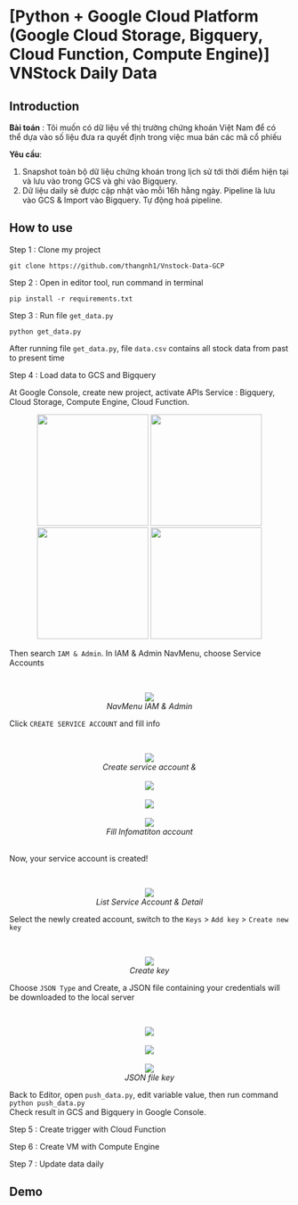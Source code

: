 # [Python + Google Cloud Platform (Google Cloud Storage, Bigquery, Cloud Function, Compute Engine)] VNStock Daily Data

## Introduction

**Bài toán** : Tôi muốn có dữ liệu về thị trường chứng khoán Việt Nam để có thể dựa vào số liệu đưa ra quyết định trong việc mua bán các mã cổ phiếu

**Yêu cầu**: 

1. Snapshot toàn bộ dữ liệu chứng khoán trong lịch sử tới thời điểm hiện tại và lưu vào trong GCS và ghi vào Bigquery.
2. Dữ liệu daily sẽ được cập nhật vào mỗi 16h hằng ngày. Pipeline là lưu vào GCS & Import vào Bigquery. Tự động hoá pipeline.

## How to use

Step 1 : Clone my project

`git clone https://github.com/thangnh1/Vnstock-Data-GCP`

Step 2 : Open in editor tool, run command in terminal

`pip install -r requirements.txt`

Step 3 : Run file `get_data.py`

`python get_data.py`

After running file `get_data.py`, file `data.csv` contains all stock data from past to present time

Step 4 : Load data to GCS and Bigquery

At Google Console, create new project, activate APIs Service : Bigquery, Cloud Storage, Compute Engine, Cloud Function.
<p align="center">
  <img src="demo/video_1_1.gif" width="200">
  <img src="demo/video_1_2.gif" width="200">
  <img src="demo/video_1_4.gif" width="200">
  <img src="demo/video_2_1.gif" width="200"><br/>
</p>


Then search `IAM & Admin`. In IAM & Admin NavMenu, choose Service Accounts

<br />
<p align="center">
  <img src="demo/demo_iam.png"><br />
  <i>NavMenu IAM & Admin</i>
</p>

Click `CREATE SERVICE ACCOUNT` and fill info

<br />
<p align="center">
  <img src="demo/demo_sv_acc.png"><br />
  <i>Create service account &</i><br /><br />
  <img src="demo/demo_sv_acc_1.png"><br /><br />
  <img src="demo/demo_sv_acc_2.png"><br /><br />
  <img src="demo/demo_sv_acc_3.png"><br />
  <i>Fill Infomatiton account</i><br /><br />
</p>

Now, your service account is created!

<br />
<p align="center">
  <img src="demo/demo_sv_acc_4.png"><br />
  <i>List Service Account & Detail</i>
</p>

Select the newly created account, switch to the `Keys` > `Add key` > `Create new key`

<br />
<p align="center">
  <img src="demo/demo_sv_acc_5.png"><br />
  <i>Create key</i>
</p>

Choose `JSON Type` and Create, a JSON file containing your credentials will be downloaded to the local server

<br />
<p align="center">
  <img src="demo/demo_sv_acc_6.png"><br /><br />
  <img src="demo/demo_sv_acc_7.png"><br /><br />
  <img src="demo/demo_sv_acc_8.png"><br />
  <i>JSON file key</i>
</p>

Back to Editor, open `push_data.py`, edit variable value, then run command `python push_data.py` <br />
Check result in GCS and Bigquery in Google Console.

Step 5 : Create trigger with Cloud Function

Step 6 : Create VM with Compute Engine

Step 7 : Update data daily

## Demo

